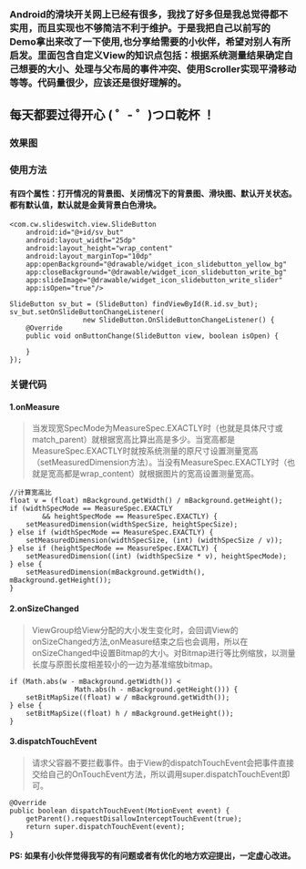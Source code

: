 ### Android的滑块开关网上已经有很多，我找了好多但是我总觉得都不实用，而且实现也不够简洁不利于维护。于是我把自己以前写的Demo拿出来改了一下使用,也分享给需要的小伙伴，希望对别人有所启发。里面包含自定义View的知识点包括：根据系统测量结果确定自己想要的大小、处理与父布局的事件冲突、使用Scroller实现平滑移动等等。代码量很少，应该还是很好理解的。

## 每天都要过得开心 ( ゜- ゜)つロ乾杯 ！


### 效果图


### 使用方法
#### 有四个属性：打开情况的背景图、关闭情况下的背景图、滑块图、默认开关状态。都有默认值，默认就是金黄背景白色滑块。
```
<com.cw.slideswitch.view.SlideButton
    android:id="@+id/sv_but"
    android:layout_width="25dp"
    android:layout_height="wrap_content"
    android:layout_marginTop="10dp"
    app:openBackground="@drawable/widget_icon_slidebutton_yellow_bg"
    app:closeBackground="@drawable/widget_icon_slidebutton_write_bg"
    app:slideImage="@drawable/widget_icon_slidebutton_write_slider"
    app:isOpen="true"/>

SlideButton sv_but = (SlideButton) findViewById(R.id.sv_but);
sv_but.setOnSlideButtonChangeListener(
                  new SlideButton.OnSlideButtonChangeListener() {
    @Override
    public void onButtonChange(SlideButton view, boolean isOpen) {

    }
});
```

### 关键代码
#### 1.onMeasure
> 当发现宽SpecMode为MeasureSpec.EXACTLY时（也就是具体尺寸或match_parent）就根据宽高比算出高是多少。当宽高都是MeasureSpec.EXACTLY时就按系统测量的原尺寸设置测量宽高（setMeasuredDimension方法）。当没有MeasureSpec.EXACTLY时（也就是宽高都是wrap_content）就根据图片的宽高设置测量宽高。

```
//计算宽高比
float v = (float) mBackground.getWidth() / mBackground.getHeight();
if (widthSpecMode == MeasureSpec.EXACTLY
        && heightSpecMode == MeasureSpec.EXACTLY) {
    setMeasuredDimension(widthSpecSize, heightSpecSize);
} else if (widthSpecMode == MeasureSpec.EXACTLY) {
    setMeasuredDimension(widthSpecSize, (int) (widthSpecSize / v));
} else if (heightSpecMode == MeasureSpec.EXACTLY) {
    setMeasuredDimension((int) (widthSpecSize * v), heightSpecMode);
} else {
    setMeasuredDimension(mBackground.getWidth(), mBackground.getHeight());
}
```
#### 2.onSizeChanged
> ViewGroup给View分配的大小发生变化时，会回调View的onSizeChanged方法,onMeasure结束之后也会调用，所以在onSizeChanged中设置Bitmap的大小。对Bitmap进行等比例缩放，以测量长度与原图长度相差较小的一边为基准缩放bitmap。

```
if (Math.abs(w - mBackground.getWidth()) <
                Math.abs(h - mBackground.getHeight())) {
    setBitMapSize((float) w / mBackground.getWidth());
} else {
    setBitMapSize((float) h / mBackground.getHeight());
}
```
#### 3.dispatchTouchEvent
> 请求父容器不要拦截事件。由于View的dispatchTouchEvent会把事件直接交给自己的OnTouchEvent方法，所以调用super.dispatchTouchEvent即可。

```
@Override
public boolean dispatchTouchEvent(MotionEvent event) {
    getParent().requestDisallowInterceptTouchEvent(true);
    return super.dispatchTouchEvent(event);
}
```

#### PS: 如果有小伙伴觉得我写的有问题或者有优化的地方欢迎提出，一定虚心改进。
